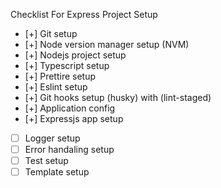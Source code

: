 Checklist For Express Project Setup

-   [+] Git setup
-   [+] Node version manager setup (NVM)
-   [+] Nodejs project setup
-   [+] Typescript setup
-   [+] Prettire setup
-   [+] Eslint setup
-   [+] Git hooks setup (husky) with (lint-staged)
-   [+] Application config
-   [+] Expressjs app setup
-   [ ] Logger setup
-   [ ] Error handaling setup
-   [ ] Test setup
-   [ ] Template setup
